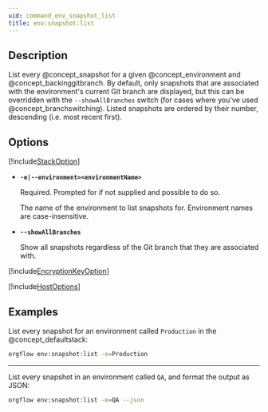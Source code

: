 ```yaml
---
uid: command_env_snapshot_list
title: env:snapshot:list
---
```


## Description

List every @concept_snapshot for a given @concept_environment and @concept_backinggitbranch. By default, only snapshots that are associated with the environment's current Git branch are displayed, but this can be overridden with the `--showAllBranches` switch (for cases where you've used @concept_branchswitching). Listed snapshots are ordered by their number, descending (i.e. most recent first).

## Options

[!include[StackOption](partials/stack-option.md)]

- **`-e|--environment=<environmentName>`**

  Required. Prompted for if not supplied and possible to do so.

  The name of the environment to list snapshots for. Environment names are case-insensitive.

- **`--showAllBranches`**

  Show all snapshots regardless of the Git branch that they are associated with.

[!include[EncryptionKeyOption](partials/encryption-key-option.md)]

[!include[HostOptions](partials/host-options.md)]

## Examples

List every snapshot for an environment called `Production` in the @concept_defaultstack:

```bash
orgflow env:snapshot:list -e=Production
```

***

List every snapshot in an environment called `QA`, and format the output as JSON:

```bash
orgflow env:snapshot:list -e=QA --json
```
